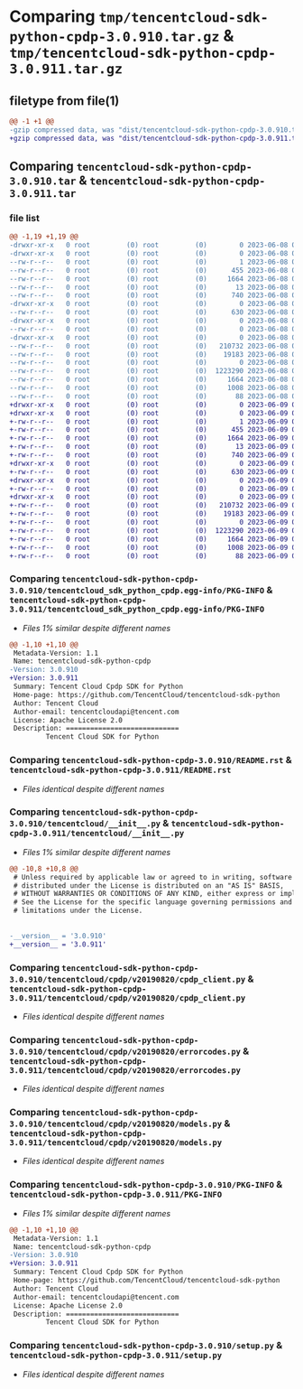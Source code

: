 # Comparing `tmp/tencentcloud-sdk-python-cpdp-3.0.910.tar.gz` & `tmp/tencentcloud-sdk-python-cpdp-3.0.911.tar.gz`

## filetype from file(1)

```diff
@@ -1 +1 @@
-gzip compressed data, was "dist/tencentcloud-sdk-python-cpdp-3.0.910.tar", last modified: Thu Jun  8 09:07:31 2023, max compression
+gzip compressed data, was "dist/tencentcloud-sdk-python-cpdp-3.0.911.tar", last modified: Fri Jun  9 02:16:25 2023, max compression
```

## Comparing `tencentcloud-sdk-python-cpdp-3.0.910.tar` & `tencentcloud-sdk-python-cpdp-3.0.911.tar`

### file list

```diff
@@ -1,19 +1,19 @@
-drwxr-xr-x   0 root         (0) root         (0)        0 2023-06-08 09:07:31.000000 tencentcloud-sdk-python-cpdp-3.0.910/
-drwxr-xr-x   0 root         (0) root         (0)        0 2023-06-08 09:07:31.000000 tencentcloud-sdk-python-cpdp-3.0.910/tencentcloud_sdk_python_cpdp.egg-info/
--rw-r--r--   0 root         (0) root         (0)        1 2023-06-08 09:07:31.000000 tencentcloud-sdk-python-cpdp-3.0.910/tencentcloud_sdk_python_cpdp.egg-info/dependency_links.txt
--rw-r--r--   0 root         (0) root         (0)      455 2023-06-08 09:07:31.000000 tencentcloud-sdk-python-cpdp-3.0.910/tencentcloud_sdk_python_cpdp.egg-info/SOURCES.txt
--rw-r--r--   0 root         (0) root         (0)     1664 2023-06-08 09:07:31.000000 tencentcloud-sdk-python-cpdp-3.0.910/tencentcloud_sdk_python_cpdp.egg-info/PKG-INFO
--rw-r--r--   0 root         (0) root         (0)       13 2023-06-08 09:07:31.000000 tencentcloud-sdk-python-cpdp-3.0.910/tencentcloud_sdk_python_cpdp.egg-info/top_level.txt
--rw-r--r--   0 root         (0) root         (0)      740 2023-06-08 09:07:31.000000 tencentcloud-sdk-python-cpdp-3.0.910/README.rst
-drwxr-xr-x   0 root         (0) root         (0)        0 2023-06-08 09:07:31.000000 tencentcloud-sdk-python-cpdp-3.0.910/tencentcloud/
--rw-r--r--   0 root         (0) root         (0)      630 2023-06-08 09:07:31.000000 tencentcloud-sdk-python-cpdp-3.0.910/tencentcloud/__init__.py
-drwxr-xr-x   0 root         (0) root         (0)        0 2023-06-08 09:07:31.000000 tencentcloud-sdk-python-cpdp-3.0.910/tencentcloud/cpdp/
--rw-r--r--   0 root         (0) root         (0)        0 2023-06-08 09:07:31.000000 tencentcloud-sdk-python-cpdp-3.0.910/tencentcloud/cpdp/__init__.py
-drwxr-xr-x   0 root         (0) root         (0)        0 2023-06-08 09:07:31.000000 tencentcloud-sdk-python-cpdp-3.0.910/tencentcloud/cpdp/v20190820/
--rw-r--r--   0 root         (0) root         (0)   210732 2023-06-08 09:07:31.000000 tencentcloud-sdk-python-cpdp-3.0.910/tencentcloud/cpdp/v20190820/cpdp_client.py
--rw-r--r--   0 root         (0) root         (0)    19183 2023-06-08 09:07:31.000000 tencentcloud-sdk-python-cpdp-3.0.910/tencentcloud/cpdp/v20190820/errorcodes.py
--rw-r--r--   0 root         (0) root         (0)        0 2023-06-08 09:07:31.000000 tencentcloud-sdk-python-cpdp-3.0.910/tencentcloud/cpdp/v20190820/__init__.py
--rw-r--r--   0 root         (0) root         (0)  1223290 2023-06-08 09:07:31.000000 tencentcloud-sdk-python-cpdp-3.0.910/tencentcloud/cpdp/v20190820/models.py
--rw-r--r--   0 root         (0) root         (0)     1664 2023-06-08 09:07:31.000000 tencentcloud-sdk-python-cpdp-3.0.910/PKG-INFO
--rw-r--r--   0 root         (0) root         (0)     1008 2023-06-08 09:07:31.000000 tencentcloud-sdk-python-cpdp-3.0.910/setup.py
--rw-r--r--   0 root         (0) root         (0)       88 2023-06-08 09:07:31.000000 tencentcloud-sdk-python-cpdp-3.0.910/setup.cfg
+drwxr-xr-x   0 root         (0) root         (0)        0 2023-06-09 02:16:25.000000 tencentcloud-sdk-python-cpdp-3.0.911/
+drwxr-xr-x   0 root         (0) root         (0)        0 2023-06-09 02:16:25.000000 tencentcloud-sdk-python-cpdp-3.0.911/tencentcloud_sdk_python_cpdp.egg-info/
+-rw-r--r--   0 root         (0) root         (0)        1 2023-06-09 02:16:25.000000 tencentcloud-sdk-python-cpdp-3.0.911/tencentcloud_sdk_python_cpdp.egg-info/dependency_links.txt
+-rw-r--r--   0 root         (0) root         (0)      455 2023-06-09 02:16:25.000000 tencentcloud-sdk-python-cpdp-3.0.911/tencentcloud_sdk_python_cpdp.egg-info/SOURCES.txt
+-rw-r--r--   0 root         (0) root         (0)     1664 2023-06-09 02:16:25.000000 tencentcloud-sdk-python-cpdp-3.0.911/tencentcloud_sdk_python_cpdp.egg-info/PKG-INFO
+-rw-r--r--   0 root         (0) root         (0)       13 2023-06-09 02:16:25.000000 tencentcloud-sdk-python-cpdp-3.0.911/tencentcloud_sdk_python_cpdp.egg-info/top_level.txt
+-rw-r--r--   0 root         (0) root         (0)      740 2023-06-09 02:16:25.000000 tencentcloud-sdk-python-cpdp-3.0.911/README.rst
+drwxr-xr-x   0 root         (0) root         (0)        0 2023-06-09 02:16:25.000000 tencentcloud-sdk-python-cpdp-3.0.911/tencentcloud/
+-rw-r--r--   0 root         (0) root         (0)      630 2023-06-09 02:16:25.000000 tencentcloud-sdk-python-cpdp-3.0.911/tencentcloud/__init__.py
+drwxr-xr-x   0 root         (0) root         (0)        0 2023-06-09 02:16:25.000000 tencentcloud-sdk-python-cpdp-3.0.911/tencentcloud/cpdp/
+-rw-r--r--   0 root         (0) root         (0)        0 2023-06-09 02:16:25.000000 tencentcloud-sdk-python-cpdp-3.0.911/tencentcloud/cpdp/__init__.py
+drwxr-xr-x   0 root         (0) root         (0)        0 2023-06-09 02:16:25.000000 tencentcloud-sdk-python-cpdp-3.0.911/tencentcloud/cpdp/v20190820/
+-rw-r--r--   0 root         (0) root         (0)   210732 2023-06-09 02:16:25.000000 tencentcloud-sdk-python-cpdp-3.0.911/tencentcloud/cpdp/v20190820/cpdp_client.py
+-rw-r--r--   0 root         (0) root         (0)    19183 2023-06-09 02:16:25.000000 tencentcloud-sdk-python-cpdp-3.0.911/tencentcloud/cpdp/v20190820/errorcodes.py
+-rw-r--r--   0 root         (0) root         (0)        0 2023-06-09 02:16:25.000000 tencentcloud-sdk-python-cpdp-3.0.911/tencentcloud/cpdp/v20190820/__init__.py
+-rw-r--r--   0 root         (0) root         (0)  1223290 2023-06-09 02:16:25.000000 tencentcloud-sdk-python-cpdp-3.0.911/tencentcloud/cpdp/v20190820/models.py
+-rw-r--r--   0 root         (0) root         (0)     1664 2023-06-09 02:16:25.000000 tencentcloud-sdk-python-cpdp-3.0.911/PKG-INFO
+-rw-r--r--   0 root         (0) root         (0)     1008 2023-06-09 02:16:25.000000 tencentcloud-sdk-python-cpdp-3.0.911/setup.py
+-rw-r--r--   0 root         (0) root         (0)       88 2023-06-09 02:16:25.000000 tencentcloud-sdk-python-cpdp-3.0.911/setup.cfg
```

### Comparing `tencentcloud-sdk-python-cpdp-3.0.910/tencentcloud_sdk_python_cpdp.egg-info/PKG-INFO` & `tencentcloud-sdk-python-cpdp-3.0.911/tencentcloud_sdk_python_cpdp.egg-info/PKG-INFO`

 * *Files 1% similar despite different names*

```diff
@@ -1,10 +1,10 @@
 Metadata-Version: 1.1
 Name: tencentcloud-sdk-python-cpdp
-Version: 3.0.910
+Version: 3.0.911
 Summary: Tencent Cloud Cpdp SDK for Python
 Home-page: https://github.com/TencentCloud/tencentcloud-sdk-python
 Author: Tencent Cloud
 Author-email: tencentcloudapi@tencent.com
 License: Apache License 2.0
 Description: ============================
         Tencent Cloud SDK for Python
```

### Comparing `tencentcloud-sdk-python-cpdp-3.0.910/README.rst` & `tencentcloud-sdk-python-cpdp-3.0.911/README.rst`

 * *Files identical despite different names*

### Comparing `tencentcloud-sdk-python-cpdp-3.0.910/tencentcloud/__init__.py` & `tencentcloud-sdk-python-cpdp-3.0.911/tencentcloud/__init__.py`

 * *Files 1% similar despite different names*

```diff
@@ -10,8 +10,8 @@
 # Unless required by applicable law or agreed to in writing, software
 # distributed under the License is distributed on an "AS IS" BASIS,
 # WITHOUT WARRANTIES OR CONDITIONS OF ANY KIND, either express or implied.
 # See the License for the specific language governing permissions and
 # limitations under the License.
 
 
-__version__ = '3.0.910'
+__version__ = '3.0.911'
```

### Comparing `tencentcloud-sdk-python-cpdp-3.0.910/tencentcloud/cpdp/v20190820/cpdp_client.py` & `tencentcloud-sdk-python-cpdp-3.0.911/tencentcloud/cpdp/v20190820/cpdp_client.py`

 * *Files identical despite different names*

### Comparing `tencentcloud-sdk-python-cpdp-3.0.910/tencentcloud/cpdp/v20190820/errorcodes.py` & `tencentcloud-sdk-python-cpdp-3.0.911/tencentcloud/cpdp/v20190820/errorcodes.py`

 * *Files identical despite different names*

### Comparing `tencentcloud-sdk-python-cpdp-3.0.910/tencentcloud/cpdp/v20190820/models.py` & `tencentcloud-sdk-python-cpdp-3.0.911/tencentcloud/cpdp/v20190820/models.py`

 * *Files identical despite different names*

### Comparing `tencentcloud-sdk-python-cpdp-3.0.910/PKG-INFO` & `tencentcloud-sdk-python-cpdp-3.0.911/PKG-INFO`

 * *Files 1% similar despite different names*

```diff
@@ -1,10 +1,10 @@
 Metadata-Version: 1.1
 Name: tencentcloud-sdk-python-cpdp
-Version: 3.0.910
+Version: 3.0.911
 Summary: Tencent Cloud Cpdp SDK for Python
 Home-page: https://github.com/TencentCloud/tencentcloud-sdk-python
 Author: Tencent Cloud
 Author-email: tencentcloudapi@tencent.com
 License: Apache License 2.0
 Description: ============================
         Tencent Cloud SDK for Python
```

### Comparing `tencentcloud-sdk-python-cpdp-3.0.910/setup.py` & `tencentcloud-sdk-python-cpdp-3.0.911/setup.py`

 * *Files identical despite different names*

